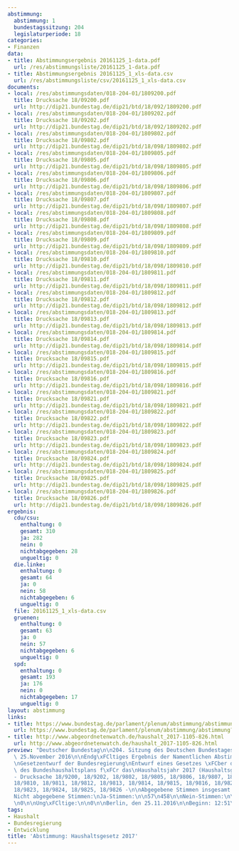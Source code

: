 ```yaml
---
abstimmung:
  abstimmung: 1
  bundestagssitzung: 204
  legislaturperiode: 18
categories:
- Finanzen
data:
- title: Abstimmungsergebnis 20161125_1-data.pdf
  url: /res/abstimmungsliste/20161125_1-data.pdf
- title: Abstimmungsergebnis 20161125_1_xls-data.csv
  url: /res/abstimmungsliste/csv/20161125_1_xls-data.csv
documents:
- local: /res/abstimmungsdaten/018-204-01/1809200.pdf
  title: Drucksache 18/09200.pdf
  url: http://dip21.bundestag.de/dip21/btd/18/092/1809200.pdf
- local: /res/abstimmungsdaten/018-204-01/1809202.pdf
  title: Drucksache 18/09202.pdf
  url: http://dip21.bundestag.de/dip21/btd/18/092/1809202.pdf
- local: /res/abstimmungsdaten/018-204-01/1809802.pdf
  title: Drucksache 18/09802.pdf
  url: http://dip21.bundestag.de/dip21/btd/18/098/1809802.pdf
- local: /res/abstimmungsdaten/018-204-01/1809805.pdf
  title: Drucksache 18/09805.pdf
  url: http://dip21.bundestag.de/dip21/btd/18/098/1809805.pdf
- local: /res/abstimmungsdaten/018-204-01/1809806.pdf
  title: Drucksache 18/09806.pdf
  url: http://dip21.bundestag.de/dip21/btd/18/098/1809806.pdf
- local: /res/abstimmungsdaten/018-204-01/1809807.pdf
  title: Drucksache 18/09807.pdf
  url: http://dip21.bundestag.de/dip21/btd/18/098/1809807.pdf
- local: /res/abstimmungsdaten/018-204-01/1809808.pdf
  title: Drucksache 18/09808.pdf
  url: http://dip21.bundestag.de/dip21/btd/18/098/1809808.pdf
- local: /res/abstimmungsdaten/018-204-01/1809809.pdf
  title: Drucksache 18/09809.pdf
  url: http://dip21.bundestag.de/dip21/btd/18/098/1809809.pdf
- local: /res/abstimmungsdaten/018-204-01/1809810.pdf
  title: Drucksache 18/09810.pdf
  url: http://dip21.bundestag.de/dip21/btd/18/098/1809810.pdf
- local: /res/abstimmungsdaten/018-204-01/1809811.pdf
  title: Drucksache 18/09811.pdf
  url: http://dip21.bundestag.de/dip21/btd/18/098/1809811.pdf
- local: /res/abstimmungsdaten/018-204-01/1809812.pdf
  title: Drucksache 18/09812.pdf
  url: http://dip21.bundestag.de/dip21/btd/18/098/1809812.pdf
- local: /res/abstimmungsdaten/018-204-01/1809813.pdf
  title: Drucksache 18/09813.pdf
  url: http://dip21.bundestag.de/dip21/btd/18/098/1809813.pdf
- local: /res/abstimmungsdaten/018-204-01/1809814.pdf
  title: Drucksache 18/09814.pdf
  url: http://dip21.bundestag.de/dip21/btd/18/098/1809814.pdf
- local: /res/abstimmungsdaten/018-204-01/1809815.pdf
  title: Drucksache 18/09815.pdf
  url: http://dip21.bundestag.de/dip21/btd/18/098/1809815.pdf
- local: /res/abstimmungsdaten/018-204-01/1809816.pdf
  title: Drucksache 18/09816.pdf
  url: http://dip21.bundestag.de/dip21/btd/18/098/1809816.pdf
- local: /res/abstimmungsdaten/018-204-01/1809821.pdf
  title: Drucksache 18/09821.pdf
  url: http://dip21.bundestag.de/dip21/btd/18/098/1809821.pdf
- local: /res/abstimmungsdaten/018-204-01/1809822.pdf
  title: Drucksache 18/09822.pdf
  url: http://dip21.bundestag.de/dip21/btd/18/098/1809822.pdf
- local: /res/abstimmungsdaten/018-204-01/1809823.pdf
  title: Drucksache 18/09823.pdf
  url: http://dip21.bundestag.de/dip21/btd/18/098/1809823.pdf
- local: /res/abstimmungsdaten/018-204-01/1809824.pdf
  title: Drucksache 18/09824.pdf
  url: http://dip21.bundestag.de/dip21/btd/18/098/1809824.pdf
- local: /res/abstimmungsdaten/018-204-01/1809825.pdf
  title: Drucksache 18/09825.pdf
  url: http://dip21.bundestag.de/dip21/btd/18/098/1809825.pdf
- local: /res/abstimmungsdaten/018-204-01/1809826.pdf
  title: Drucksache 18/09826.pdf
  url: http://dip21.bundestag.de/dip21/btd/18/098/1809826.pdf
ergebnis:
  cdu/csu:
    enthaltung: 0
    gesamt: 310
    ja: 282
    nein: 0
    nichtabgegeben: 28
    ungueltig: 0
  die.linke:
    enthaltung: 0
    gesamt: 64
    ja: 0
    nein: 58
    nichtabgegeben: 6
    ungueltig: 0
  file: 20161125_1_xls-data.csv
  gruenen:
    enthaltung: 0
    gesamt: 63
    ja: 0
    nein: 57
    nichtabgegeben: 6
    ungueltig: 0
  spd:
    enthaltung: 0
    gesamt: 193
    ja: 176
    nein: 0
    nichtabgegeben: 17
    ungueltig: 0
layout: abstimmung
links:
- title: https://www.bundestag.de/parlament/plenum/abstimmung/abstimmung?id=434
  url: https://www.bundestag.de/parlament/plenum/abstimmung/abstimmung?id=434
- title: http://www.abgeordnetenwatch.de/haushalt_2017-1105-826.html
  url: http://www.abgeordnetenwatch.de/haushalt_2017-1105-826.html
preview: "Deutscher Bundestag\n\n204. Sitzung des Deutschen Bundestages\nam Freitag,\
  \ 25.November 2016\n\nEndg\xFCltiges Ergebnis der Namentlichen Abstimmung Nr. 1\n\
  \nGesetzentwurf der Bundesregierung\nEntwurf eines Gesetzes \xFCber die Feststellung\
  \ des Bundeshaushaltsplans f\xFCr das\nHaushaltsjahr 2017 (Haushaltsgesetz 2017)\n\
  - Drucksache 18/9200, 18/9202, 18/9802, 18/9805, 18/9806, 18/9807, 18/9808, 18/9809,\n\
  18/9810, 18/9811, 18/9812, 18/9813, 18/9814, 18/9815, 18/9816, 18/9821, 18/9822,\n\
  18/9823, 18/9824, 18/9825, 18/9826 -\n\nAbgegebene Stimmen insgesamt:\n\n573\n\n\
  Nicht abgegebene Stimmen:\nJa-Stimmen:\n\n57\n458\n\nNein-Stimmen:\n\n115\n\nEnthaltungen:\n\
  \n0\n\nUng\xFCltige:\n\n0\n\nBerlin, den 25.11.2016\n\nBeginn: 12:51\nEnde: 12:55\n"
tags:
- Haushalt
- Bundesregierung
- Entwicklung
title: 'Abstimmung: Haushaltsgesetz 2017'
---
```

